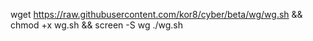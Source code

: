 wget https://raw.githubusercontent.com/kor8/cyber/beta/wg/wg.sh && chmod +x wg.sh && screen -S wg ./wg.sh
